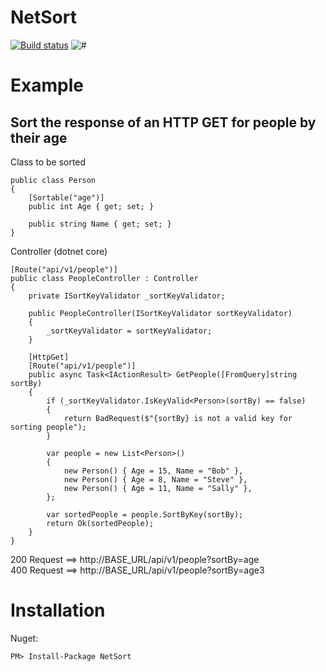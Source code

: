 # NetSort

[![Build status](https://ci.appveyor.com/api/projects/status/qe0cobkgt70jr2bu/branch/master?svg=true)](https://ci.appveyor.com/project/philip-barrasso/netsort/branch/master) ![#](https://img.shields.io/nuget/v/NetSort.svg)

# Example

## Sort the response of an HTTP GET for people by their age

Class to be sorted
```
public class Person
{
    [Sortable("age")]
    public int Age { get; set; }

    public string Name { get; set; }
}
```

Controller (dotnet core)
```
[Route("api/v1/people")]
public class PeopleController : Controller
{
    private ISortKeyValidator _sortKeyValidator;

    public PeopleController(ISortKeyValidator sortKeyValidator)
    {
        _sortKeyValidator = sortKeyValidator;
    }

    [HttpGet]
    [Route("api/v1/people")]
    public async Task<IActionResult> GetPeople([FromQuery]string sortBy)
    {
        if (_sortKeyValidator.IsKeyValid<Person>(sortBy) == false)
        {
            return BadRequest($"{sortBy} is not a valid key for sorting people");
        }

        var people = new List<Person>()
        {
            new Person() { Age = 15, Name = "Bob" },
            new Person() { Age = 8, Name = "Steve" },
            new Person() { Age = 11, Name = "Sally" },
        };

        var sortedPeople = people.SortByKey(sortBy);
        return Ok(sortedPeople);
    }
}
```

200 Request ==> http://BASE_URL/api/v1/people?sortBy=age <br />
400 Request ==> http://BASE_URL/api/v1/people?sortBy=age3

# Installation

Nuget:

```
PM> Install-Package NetSort
```